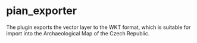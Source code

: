 # pian_exporter
The plugin exports the vector layer to the WKT format, which is suitable for import into the Archaeological Map of the Czech Republic.
